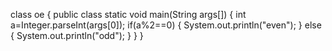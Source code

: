class oe
{
public class static void main(String args[])
{
int a=Integer.parseInt(args[0]);
if(a%2==0)
{
System.out.println("even");
}
else
{
System.out.println("odd");
}
}
}
